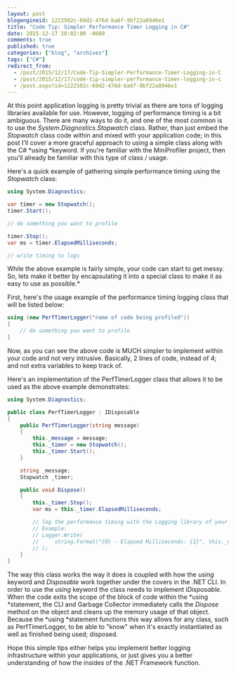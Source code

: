 ```yaml
---
layout: post
blogengineid: 1222502c-69d2-476d-ba6f-9bf22a8946e1
title: "Code Tip: Simpler Performance Timer Logging in C#"
date: 2015-12-17 18:02:00 -0600
comments: true
published: true
categories: ["blog", "archives"]
tags: ["C#"]
redirect_from: 
  - /post/2015/12/17/Code-Tip-Simpler-Performance-Timer-Logging-in-C
  - /post/2015/12/17/code-tip-simpler-performance-timer-logging-in-c
  - /post.aspx?id=1222502c-69d2-476d-ba6f-9bf22a8946e1
---
```

<!-- more -->

At this point application logging is pretty trivial as there are tons of logging libraries available for use. However, logging of performance timing is a bit ambiguous. There are many ways to do it, and one of the most common is to use the *System.Diagnostics.Stopwatch* class. Rather, than just embed the *Stopwatch* class code within and mixed with your application code; in this post I'll cover a more graceful approach to using a simple class along with the C# *using *keyword. If you're familiar with the MiniProfiler project, then you'll already be familiar with this type of class / usage.

Here's a quick example of gathering simple performance timing using the *Stopwatch* class:

```csharp
using System.Diagnostics;

var timer = new Stopwatch();
timer.Start();

// do something you want to profile

timer.Stop();
var ms = timer.ElapsedMilliseconds;

// write timing to logs
```

While the above example is fairly simple, your code can start to get messy. So, lets make it better by encapsulating it into a special class to make it as easy to use as possible.*

First, here's the usage example of the performance timing logging class that will be listed below:

```csharp
using (new PerfTimerLogger("name of code being profiled"))
{
    // do something you want to profile
}
```

Now, as you can see the above code is MUCH simpler to implement within your code and not very intrusive. Basically, 2 lines of code, instead of 4; and not extra variables to keep track of.

Here's an implementation of the PerfTimerLogger class that allows it to be used as the above example demonstrates:

```csharp
using System.Diagnostics;

public class PerfTimerLogger : IDisposable
{
    public PerfTimerLogger(string message)
    {
        this._message = message;
        this._timer = new Stopwatch();
        this._timer.Start();
    }

    string _message;
    Stopwatch _timer;

    public void Dispose()
    {
        this._timer.Stop();
        var ms = this._timer.ElapsedMilliseconds;

        // log the performance timing with the Logging library of your choice
        // Example:
        // Logger.Write(
        //     string.Format("{0} - Elapsed Milliseconds: {1}", this._message, ms)
        // );
    }
}
```

The way this class works the way it does is coupled with how the *using* keyword and *Disposable* work together under the covers in the .NET CLI. In order to use the *using* keyword the class needs to implement I*Disposable.* When the code exits the scope of the block of code within the *using *statement, the CLI and Garbage Collector immediately calls the *Dispose* method on the object and cleans up the memory usage of that object. Because the *using *statement functions this way allows for any class, such as PerfTimerLogger, to be able to "know" when it's exactly instantiated as well as finished being used; disposed.

Hope this simple tips either helps you implement better logging infrastructure within your applications, or just gives you a better understanding of how the insides of the .NET Framework function.
